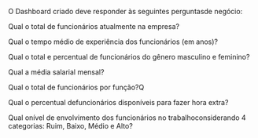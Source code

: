 O Dashboard criado deve responder às seguintes perguntasde negócio:

Qual o total de funcionários atualmente na empresa?

Qual o tempo médio de experiência dos funcionários (em anos)?

Qual o total e percentual de funcionários do gênero masculino e feminino?

Qual a média salarial mensal?

Qual o total de funcionários por função?Q

Qual o percentual defuncionários disponíveis para fazer hora extra?

Qual onível de envolvimento dos funcionários no trabalhoconsiderando 4 categorias: Ruim, Baixo, Médio e Alto?
